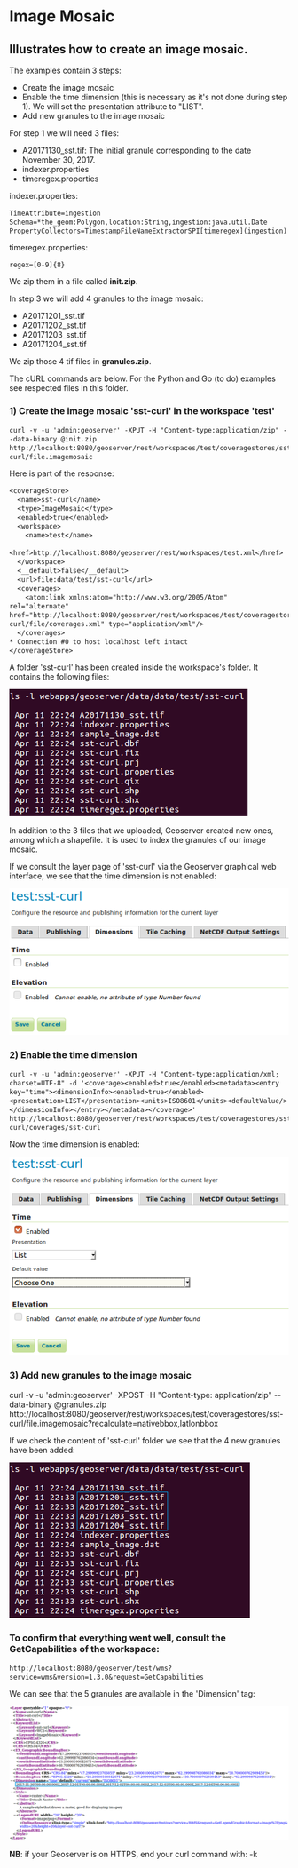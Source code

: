 # Image Mosaic

## Illustrates how to create an image mosaic.

The examples contain 3 steps:

* Create the image mosaic
* Enable the time dimension (this is necessary as it's not done during step 1). We will set the presentation attribute to "LIST".
* Add new granules to the image mosaic

For step 1 we will need 3 files:
* A20171130_sst.tif: The initial granule corresponding to the date November 30, 2017.
* indexer.properties
* timeregex.properties

indexer.properties:
```
TimeAttribute=ingestion
Schema=*the_geom:Polygon,location:String,ingestion:java.util.Date
PropertyCollectors=TimestampFileNameExtractorSPI[timeregex](ingestion)
```

timeregex.properties:
```
regex=[0-9]{8}
```

We zip them in a file called **init.zip**.

In step 3 we will add 4 granules to the image mosaic:
* A20171201_sst.tif
* A20171202_sst.tif
* A20171203_sst.tif
* A20171204_sst.tif

We zip those 4 tif files in **granules.zip**.

The cURL commands are below. For the Python and Go (to do) examples see respected files in this folder.


### 1) Create the image mosaic 'sst-curl' in the workspace 'test'
```
curl -v -u 'admin:geoserver' -XPUT -H "Content-type:application/zip" --data-binary @init.zip http://localhost:8080/geoserver/rest/workspaces/test/coveragestores/sst-curl/file.imagemosaic
```

Here is part of the response:
```
<coverageStore>
  <name>sst-curl</name>
  <type>ImageMosaic</type>
  <enabled>true</enabled>
  <workspace>
    <name>test</name>
    <href>http://localhost:8080/geoserver/rest/workspaces/test.xml</href>
  </workspace>
  <__default>false</__default>
  <url>file:data/test/sst-curl</url>
  <coverages>
    <atom:link xmlns:atom="http://www.w3.org/2005/Atom" rel="alternate" href="http://localhost:8080/geoserver/rest/workspaces/test/coveragestores/sst-curl/file/coverages.xml" type="application/xml"/>
  </coverages>
* Connection #0 to host localhost left intact
</coverageStore>
```

A folder 'sst-curl' has been created inside the workspace's folder.  It contains the following files:

![Screenshot](../screenshots/image-mosaic/1_content_folder_imagemosaic.png)

In addition to the 3 files that we uploaded, Geoserver created new ones, among which a shapefile. It is used to index the granules of our image mosaic.

If we consult the layer page of 'sst-curl' via the Geoserver graphical web interface, we see that the time dimension is not enabled:

![Screenshot](../screenshots/image-mosaic/2_time_dimension_disabled.png)


### 2) Enable the time dimension
```
curl -v -u 'admin:geoserver' -XPUT -H "Content-type:application/xml; charset=UTF-8" -d '<coverage><enabled>true</enabled><metadata><entry key="time"><dimensionInfo><enabled>true</enabled><presentation>LIST</presentation><units>ISO8601</units><defaultValue/></dimensionInfo></entry></metadata></coverage>' http://localhost:8080/geoserver/rest/workspaces/test/coveragestores/sst-curl/coverages/sst-curl
```

Now the time dimension is enabled:

![Screenshot](../screenshots/image-mosaic/3_time_dimension_enabled.png)

### 3) Add new granules to the image mosaic
curl -v -u 'admin:geoserver' -XPOST -H "Content-type: application/zip" --data-binary @granules.zip http://localhost:8080/geoserver/rest/workspaces/test/coveragestores/sst-curl/file.imagemosaic?recalculate=nativebbox,latlonbbox


If we check the content of 'sst-curl' folder we see that the 4 new granules have been added:

![Screenshot](../screenshots/image-mosaic/4_new_granules.png)


### To confirm that everything went well, consult the GetCapabilities of the workspace:
```
http://localhost:8080/geoserver/test/wms?service=wms&version=1.3.0&request=GetCapabilities
```
We can see that the 5 granules are available in the 'Dimension' tag:

![Screenshot](../screenshots/image-mosaic/5_getcapabilities.png)

**NB**: if your Geoserver is on HTTPS, end your curl command with: -k